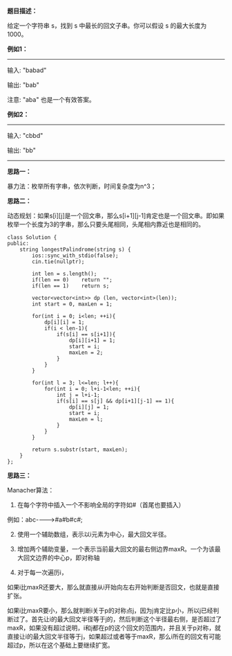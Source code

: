 **题目描述：**

给定一个字符串 s，找到 s 中最长的回文子串。你可以假设 s 的最大长度为 1000。

**例如1：**
- - -
输入: "babad"

输出: "bab"

注意: "aba" 也是一个有效答案。

**例如2：**
- - -
输入: "cbbd"

输出: "bb"
- - -
**思路一：**

暴力法：枚举所有字串，依次判断，时间复杂度为n^3；

**思路二：**

动态规划：如果s[i][j]是一个回文串，那么s[i+1][j-1]肯定也是一个回文串。即如果枚举一个长度为3的字串，那么只要头尾相同，头尾相内靠近也是相同的。
```
class Solution {
public:
    string longestPalindrome(string s) {
        ios::sync_with_stdio(false);
        cin.tie(nullptr);
        
        int len = s.length();
        if(len == 0)    return "";
        if(len == 1)    return s;
        
        vector<vector<int>> dp (len, vector<int>(len));
        int start = 0, maxLen = 1;
        
        for(int i = 0; i<len; ++i){
            dp[i][i] = 1;
            if(i < len-1){
                if(s[i] == s[i+1]){
                    dp[i][i+1] = 1;
                    start = i;
                    maxLen = 2;
                }
            }
        }
        
        for(int l = 3; l<=len; l++){
            for(int i = 0; l+i-1<len; ++i){
                int j = l+i-1;
                if(s[i] == s[j] && dp[i+1][j-1] == 1){
                    dp[i][j] = 1;
                    start = i;
                    maxLen = l;
                }
            }
        }
        
        return s.substr(start, maxLen);
    }
};
```
**思路三：**

Manacher算法：
1. 在每个字符中插入一个不影响全局的字符如#（首尾也要插入）

例如：abc---->#a#b#c#;

2. 使用一个辅助数组，表示以i元素为中心，最大回文半径。

3. 增加两个辅助变量，一个表示当前最大回文的最右侧边界maxR。一个为该最大回文边界的中心p，即对称轴

4. 对于每一次遍历i，
 
如果i比maxR还要大，那么就直接从i开始向左右开始判断是否回文，也就是直接扩张。
 
如果i比maxR要小，那么就判断i关于p的对称点j，因为j肯定比p小，所以j已经判断过了。首先让i的最大回文半径等于j的，然后判断这个半径最右侧，是否超过了maxR，如果没有超过说明，i和j都在p的这个回文的范围内，并且关于p对称，就直接让i的最大回文半径等于j，如果超过或者等于maxR，那么i所在的回文有可能超过p，所以在这个基础上要继续扩宽。
